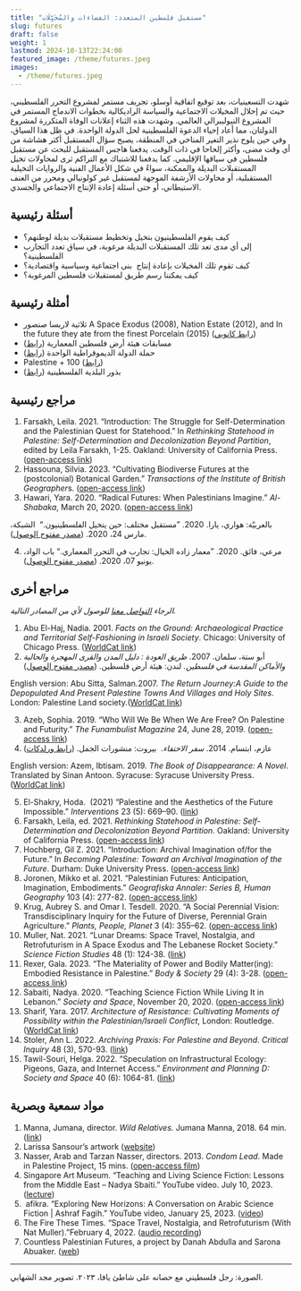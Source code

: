 ```yaml
---
title: "مستقبل فلسطين المتعدد: الفضاءات والمُخَيِّلَات"
slug: futures
draft: false
weight: 1
lastmod: 2024-10-13T22:24:00
featured_image: /theme/futures.jpeg
images:
  - /theme/futures.jpeg
---
```

شهدت التسعينيات، بعد توقيع اتفاقية أوسلو، تجريف مستمر لمشروع التحرر الفلسطيني، حيث تم إحلال المخيلات الاجتماعية والسياسة الراديكالية بخطوات الاندماج المستمر في المشروع النيوليبرالي العالمي. وشهدت هذه الثناء إعلانات الوفاة المتكررة لمشروع الدولتان، مما أعاد إحياء الدعوة الفلسطينية لحل الدولة الواحدة. في ظل هذا السياق، وفي حين يلوح نذير التغير المناخي في المنطقة، يصبح سؤال المستقبل أكثر هشاشة من أي وقت مضى، وأكثر إلحاحا في ذات الوقت. يدفعنا هاجس المستقبل للبحث عن مستقبل فلسطين في سياقها الإقليمي. كما يدفعنا للاشتباك مع التراكم ثرى لمحاولات تخيل المستقبلات البديلة والممكنة، سواءً في شكل الأعمال الفنية والروايات التخيلية المستقبلية، أو محاولات الأرشفة الموجهة لمستقبل غير كولونيالي ومحرر من العنف الاستيطاني، أو حتى أسئلة إعادة الإنتاج الاجتماعي والجسدي.

## أسئلة رئيسية

- كيف يقوم الفلسطينيون بتخيل وتخطيط مستقبلات بديلة لوطنهم؟
- إلى أي مدى تعد تلك المستقبلات البديلة مرغوبة، في سياق تعدد التجارب الفلسطينية؟
- كيف تقوم تلك المخيلات بإعادة إنتاج  بنى اجتماعية وسياسية واقتصادية؟
- كيف يمكننا رسم طريق لمستقبلات فلسطين المرغوبة؟

## أمثلة رئيسية

- ثلاثية لاريسا صنصور A Space Exodus (2008), Nation Estate (2012), and In the future they ate from the finest Porcelain (2015) ([رابط كانوبي](https://www.kanopystreaming.com/category/supplier/mec-film))
- مسابقات هيئة أرض فلسطين المعمارية ([رابط](https://www.plands.org/ar/competition-news))
- حملة الدولة الديموقراطية الواحدة ([رابط](https://onedemocraticstate.com/ar/))
- Palestine + 100 ([رابط](https://commapress.co.uk/books/palestine-100))
- بذور البلدية الفلسطينية ([رابط](https://viviensansour.com/Palestine-Heirloom))

## مراجع رئيسية

1. Farsakh, Leila. 2021. “Introduction: The Struggle for Self-Determination and the Palestinian Quest for Statehood.” In *Rethinking Statehood in Palestine: Self-Determination and Decolonization Beyond Partition*, edited by Leila Farsakh, 1-25. Oakland: University of California Press. ([open-access link](https://luminosoa.org/site/chapters/e/10.1525/luminos.113.a/))
2. Hassouna, Silvia. 2023. “Cultivating Biodiverse Futures at the (postcolonial) Botanical Garden.” *Transactions of the Institute of British Geographer*s. ([open-access link](https://rgs-ibg.onlinelibrary.wiley.com/doi/10.1111/tran.12639)) 
3. Hawari, Yara. 2020. “Radical Futures: When Palestinians Imagine.” *Al-Shabaka*, March 20, 2020. ([open-access link](https://al-shabaka.org/commentaries/radical-futures-when-palestinians-imagine/))

بالعربيّة: هواري، يارا. 2020. ”مستقبل مختلف: حين يتخيل الفلسطينيون.“  الشبكة، مارس 24، 2020. ([مصدر مفتوح الوصول](https://al-shabaka.org/commentaries/%D9%85%D8%B3%D8%AA%D9%82%D8%A8%D9%84-%D9%85%D8%AE%D8%AA%D9%84%D9%81-%D8%AD%D9%8A%D9%86-%D9%8A%D8%AA%D8%AE%D9%8A%D9%84-%D8%A7%D9%84%D9%81%D9%84%D8%B3%D8%B7%D9%8A%D9%86%D9%8A%D9%88%D9%86/)).

4. مرعي، فائق. 2020. ”معمار زاده الخيال: تجارب في التحرر المعماري.“ باب الواد، يونيو 07، 2020. ([مصدر مفتوح الوصول](https://babelwad.com/ar/%D9%86%D8%B5%D9%88%D8%B5/%D9%85%D8%B9%D9%85%D8%A7%D8%B1-%D8%B2%D8%A7%D8%AF%D9%87-%D8%A7%D9%84%D8%AE%D9%8A%D8%A7%D9%84-%D8%AA%D8%AC%D8%A7%D8%B1%D8%A8-%D9%81%D9%8A-%D8%A7%D9%84%D8%AA%D8%AD%D8%B1%D8%B1-%D8%A7%D9%84%D9%85%D8%B9/)). 

## مراجع أخرى

*الرجاء [التواصل معنا](https://palestine.araburbanism.com/ar/contact/) للوصول لأي من المصادر التالية.*

1. Abu El-Haj, Nadia. 2001. *Facts on the Ground: Archaeological Practice and Territorial Self-Fashioning in Israeli Society*. Chicago: University of Chicago Press. ([WorldCat link](https://search.worldcat.org/title/Facts-on-the-ground-:-archaeological-practice-and-territorial-self-fashioning-in-Israeli-society/oclc/47666593))
2. أبو ستة، سلمان. 2007. *طريق العودة : دليل المدن والقرى المهجرة والحالية والأماكن المقدسة في فلسطين.* لندن: هيئة أرض فلسطين. ([مصدر مفتوح الوصول](https://www.plands.org/en/maps-atlases/atlases/the-return-journey/return-jounrney-pdfs))

English version: Abu Sitta, Salman.2007. *The Return Journey:A Guide to the Depopulated And Present Palestine Towns And Villages and Holy Sites*. London: Palestine Land society.([WorldCat link](https://search.worldcat.org/title/173205494))

3. Azeb, Sophia. 2019. “Who Will We Be When We Are Free? On Palestine and Futurity.” *The Funambulist Magazine* 24, June 28, 2019. ([open-access link](https://thefunambulist.net/magazine/24-futurisms/will-free-palestine-futurity-sophia-azeb))
4. عازم، ابتسام. 2014. *سفر الاختفاء*.  بيروت: منشورات الجمل. ([رابط ورلدكات](https://search.worldcat.org/title/884401035))

English version: Azem, Ibtisam. 2019. *The Book of Disappearance: A Novel*. Translated by Sinan Antoon. Syracuse: Syracuse University Press. ([WorldCat link](https://search.worldcat.org/title/1097462878))

5. El-Shakry, Hoda.  (2021) “Palestine and the Aesthetics of the Future Impossible.” *Interventions* 23 (5): 669–90. ([link](https://www.tandfonline.com/doi/full/10.1080/1369801X.2021.1885471))
6. Farsakh, Leila, ed. 2021. *Rethinking Statehood in Palestine: Self-Determination and Decolonization Beyond Partition*. Oakland: University of California Press. ([open-access link](https://luminosoa.org/site/books/e/10.1525/luminos.113/))
7. Hochberg, Gil Z. 2021. “Introduction: Archival Imagination of/for the Future.” In *Becoming Palestine: Toward an Archival Imagination of the Future*. Durham: Duke University Press. ([open-access link](https://assets-us-01.kc-usercontent.com/f7ca9afb-82c2-002a-a423-84e111d5b498/b24268db-351e-4419-bb16-debab12c9297/978-1-4780-1482-9_601.pdf?fm=webp&auto=format&lossless=true))
8. Joronen, Mikko et al. 2021. “Palestinian Futures: Anticipation, Imagination, Embodiments.” *Geografiska Annaler: Series B, Human Geography* 103 (4): 277-82. ([open-access link](https://www.tandfonline.com/doi/full/10.1080/04353684.2021.2004196))
9. Krug, Aubrey S. and Omar I. Tesdell. 2020. “A Social Perennial Vision: Transdisciplinary Inquiry for the Future of Diverse, Perennial Grain Agriculture.” *Plants, People, Planet* 3 (4): 355–62. ([open-access link](https://nph.onlinelibrary.wiley.com/doi/10.1002/ppp3.10175))
10. Muller, Nat. 2021. “Lunar Dreams: Space Travel, Nostalgia, and Retrofuturism in A Space Exodus and The Lebanese Rocket Society.” *Science Fiction Studies* 48 (1): 124-38. ([link](https://muse.jhu.edu/pub/347/article/800305/pdf))
11. Rexer, Gala. 2023. “The Materiality of Power and Bodily Matter(ing): Embodied Resistance in Palestine.” *Body & Society* 29 (4): 3-28. ([open-access link](https://journals.sagepub.com/doi/10.1177/1357034X231201950))
12. Sabaiti, Nadya. 2020. “Teaching Science Fiction While Living It in Lebanon.” *Society and Space*, November 20, 2020. ([open-access link](https://www.societyandspace.org/articles/teaching-science-fiction-while-living-it-in-lebanon))
13. Sharif, Yara. 2017. *Architecture of Resistance: Cultivating Moments of Possibility within the Palestinian/Israeli Conflict*, London: Routledge. ([WorldCat link](https://search.worldcat.org/title/987318656))
14. Stoler, Ann L. 2022. *Archiving Praxis: For Palestine and Beyond*. *Critical Inquiry* 48 (3), 570-93. ([link](https://www.journals.uchicago.edu/doi/10.1086/718625)) 
15. Tawil-Souri, Helga. 2022. “Speculation on Infrastructural Ecology: Pigeons, Gaza, and Internet Access.” *Environment and Planning D: Society and Space* 40 (6): 1064-81. ([link](https://journals.sagepub.com/doi/abs/10.1177/02637758221139857#:~:text=As%20a%20prototype%2C%20it%20is,WiFi%20and%20do%2Dit%2Dyourself))

## مواد سمعية وبصرية

1. Manna, Jumana, director. *Wild Relatives.* Jumana Manna, 2018. 64 min. ([link](https://www.jumanamanna.com/Wild-Relatives))
2. Larissa Sansour’s artwork ([website](https://larissasansour.com/))
3. Nasser, Arab and Tarzan Nasser, directors. 2013. *Condom Lead*. Made in Palestine Project, 15 mins. ([open-access film](https://youtu.be/LNkn552kEYA?si=SvTvoEaAOBC9zDc-))
4. Singapore Art Museum. “Teaching and Living Science Fiction: Lessons from the Middle East – Nadya Sbaiti.” YouTube video. July 10, 2023. ([lecture](https://youtu.be/guEgt5r5RbU?si=BXCdRljMyyAQKbPY)) 
5.  afikra. “Exploring New Horizons: A Conversation on Arabic Science Fiction | Ashraf Fagih.” YouTube video, January 25, 2023. ([video](https://youtu.be/JpFxK4SELZU)) 
6. The Fire These Times. “Space Travel, Nostalgia, and Retrofuturism (With Nat Muller).”February 4, 2022. ([audio recording](https://thefirethesetimes.com/2022/02/04/98-space-travel-nostalgia-and-retrofuturism-with-nat-muller/))
7. Countless Palestinian Futures, a project by Danah Abdulla and Sarona Abuaker. ([web](https://palifutures.com))

------------------------

الصورة: رجل فلسطيني مع حصانه على شاطئ يافا، ٢٠٢٣. تصوير مجد الشهابي.
